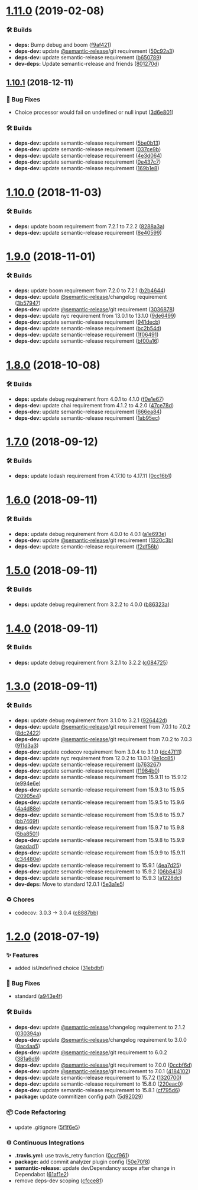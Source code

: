 # [1.11.0](https://github.com/wmfs/asl-choice-processor/compare/v1.10.1...v1.11.0) (2019-02-08)


### 🛠 Builds

* **deps:** Bump debug and boom ([f9af421](https://github.com/wmfs/asl-choice-processor/commit/f9af421))
* **deps-dev:** update [@semantic-release](https://github.com/semantic-release)/git requirement ([50c92a3](https://github.com/wmfs/asl-choice-processor/commit/50c92a3))
* **deps-dev:** update semantic-release requirement ([b650789](https://github.com/wmfs/asl-choice-processor/commit/b650789))
* **dev-deps:** Update semantic-release and friends ([801270d](https://github.com/wmfs/asl-choice-processor/commit/801270d))

## [1.10.1](https://github.com/wmfs/asl-choice-processor/compare/v1.10.0...v1.10.1) (2018-12-11)


### 🐛 Bug Fixes

* Choice processor would fail on undefined or null input ([3d6e801](https://github.com/wmfs/asl-choice-processor/commit/3d6e801))


### 🛠 Builds

* **deps-dev:** update semantic-release requirement ([5be0b13](https://github.com/wmfs/asl-choice-processor/commit/5be0b13))
* **deps-dev:** update semantic-release requirement ([037ce9b](https://github.com/wmfs/asl-choice-processor/commit/037ce9b))
* **deps-dev:** update semantic-release requirement ([4e3d064](https://github.com/wmfs/asl-choice-processor/commit/4e3d064))
* **deps-dev:** update semantic-release requirement ([0e437c7](https://github.com/wmfs/asl-choice-processor/commit/0e437c7))
* **deps-dev:** update semantic-release requirement ([169b1e8](https://github.com/wmfs/asl-choice-processor/commit/169b1e8))

# [1.10.0](https://github.com/wmfs/asl-choice-processor/compare/v1.9.0...v1.10.0) (2018-11-03)


### 🛠 Builds

* **deps:** update boom requirement from 7.2.1 to 7.2.2 ([8288a3a](https://github.com/wmfs/asl-choice-processor/commit/8288a3a))
* **deps-dev:** update semantic-release requirement ([8e40599](https://github.com/wmfs/asl-choice-processor/commit/8e40599))

# [1.9.0](https://github.com/wmfs/asl-choice-processor/compare/v1.8.0...v1.9.0) (2018-11-01)


### 🛠 Builds

* **deps:** update boom requirement from 7.2.0 to 7.2.1 ([b2b4644](https://github.com/wmfs/asl-choice-processor/commit/b2b4644))
* **deps-dev:** update [@semantic-release](https://github.com/semantic-release)/changelog requirement ([3b57947](https://github.com/wmfs/asl-choice-processor/commit/3b57947))
* **deps-dev:** update [@semantic-release](https://github.com/semantic-release)/git requirement ([3036878](https://github.com/wmfs/asl-choice-processor/commit/3036878))
* **deps-dev:** update nyc requirement from 13.0.1 to 13.1.0 ([9de6499](https://github.com/wmfs/asl-choice-processor/commit/9de6499))
* **deps-dev:** update semantic-release requirement ([941decb](https://github.com/wmfs/asl-choice-processor/commit/941decb))
* **deps-dev:** update semantic-release requirement ([bc2b54d](https://github.com/wmfs/asl-choice-processor/commit/bc2b54d))
* **deps-dev:** update semantic-release requirement ([1f06491](https://github.com/wmfs/asl-choice-processor/commit/1f06491))
* **deps-dev:** update semantic-release requirement ([bf00a16](https://github.com/wmfs/asl-choice-processor/commit/bf00a16))

# [1.8.0](https://github.com/wmfs/asl-choice-processor/compare/v1.7.0...v1.8.0) (2018-10-08)


### 🛠 Builds

* **deps:** update debug requirement from 4.0.1 to 4.1.0 ([f0e1e67](https://github.com/wmfs/asl-choice-processor/commit/f0e1e67))
* **deps-dev:** update chai requirement from 4.1.2 to 4.2.0 ([47ce78d](https://github.com/wmfs/asl-choice-processor/commit/47ce78d))
* **deps-dev:** update semantic-release requirement ([666ea84](https://github.com/wmfs/asl-choice-processor/commit/666ea84))
* **deps-dev:** update semantic-release requirement ([1ab95ec](https://github.com/wmfs/asl-choice-processor/commit/1ab95ec))

# [1.7.0](https://github.com/wmfs/asl-choice-processor/compare/v1.6.0...v1.7.0) (2018-09-12)


### 🛠 Builds

* **deps:** update lodash requirement from 4.17.10 to 4.17.11 ([0cc16b1](https://github.com/wmfs/asl-choice-processor/commit/0cc16b1))

# [1.6.0](https://github.com/wmfs/asl-choice-processor/compare/v1.5.0...v1.6.0) (2018-09-11)


### 🛠 Builds

* **deps:** update debug requirement from 4.0.0 to 4.0.1 ([a1e693e](https://github.com/wmfs/asl-choice-processor/commit/a1e693e))
* **deps-dev:** update [@semantic-release](https://github.com/semantic-release)/git requirement ([1320c3b](https://github.com/wmfs/asl-choice-processor/commit/1320c3b))
* **deps-dev:** update semantic-release requirement ([f2df56b](https://github.com/wmfs/asl-choice-processor/commit/f2df56b))

# [1.5.0](https://github.com/wmfs/asl-choice-processor/compare/v1.4.0...v1.5.0) (2018-09-11)


### 🛠 Builds

* **deps:** update debug requirement from 3.2.2 to 4.0.0 ([b86323a](https://github.com/wmfs/asl-choice-processor/commit/b86323a))

# [1.4.0](https://github.com/wmfs/asl-choice-processor/compare/v1.3.0...v1.4.0) (2018-09-11)


### 🛠 Builds

* **deps:** update debug requirement from 3.2.1 to 3.2.2 ([c084725](https://github.com/wmfs/asl-choice-processor/commit/c084725))

# [1.3.0](https://github.com/wmfs/asl-choice-processor/compare/v1.2.0...v1.3.0) (2018-09-11)


### 🛠 Builds

* **deps:** update debug requirement from 3.1.0 to 3.2.1 ([926442d](https://github.com/wmfs/asl-choice-processor/commit/926442d))
* **deps-dev:** update [@semantic-release](https://github.com/semantic-release)/git requirement from 7.0.1 to 7.0.2 ([8dc2422](https://github.com/wmfs/asl-choice-processor/commit/8dc2422))
* **deps-dev:** update [@semantic-release](https://github.com/semantic-release)/git requirement from 7.0.2 to 7.0.3 ([911d3a3](https://github.com/wmfs/asl-choice-processor/commit/911d3a3))
* **deps-dev:** update codecov requirement from 3.0.4 to 3.1.0 ([dc47f11](https://github.com/wmfs/asl-choice-processor/commit/dc47f11))
* **deps-dev:** update nyc requirement from 12.0.2 to 13.0.1 ([9e1cc85](https://github.com/wmfs/asl-choice-processor/commit/9e1cc85))
* **deps-dev:** update semantic-release requirement ([b763267](https://github.com/wmfs/asl-choice-processor/commit/b763267))
* **deps-dev:** update semantic-release requirement ([f1984b0](https://github.com/wmfs/asl-choice-processor/commit/f1984b0))
* **deps-dev:** update semantic-release requirement from 15.9.11 to 15.9.12 ([e994e6e](https://github.com/wmfs/asl-choice-processor/commit/e994e6e))
* **deps-dev:** update semantic-release requirement from 15.9.3 to 15.9.5 ([20905e4](https://github.com/wmfs/asl-choice-processor/commit/20905e4))
* **deps-dev:** update semantic-release requirement from 15.9.5 to 15.9.6 ([4a4d88e](https://github.com/wmfs/asl-choice-processor/commit/4a4d88e))
* **deps-dev:** update semantic-release requirement from 15.9.6 to 15.9.7 ([bb7469f](https://github.com/wmfs/asl-choice-processor/commit/bb7469f))
* **deps-dev:** update semantic-release requirement from 15.9.7 to 15.9.8 ([5ba8501](https://github.com/wmfs/asl-choice-processor/commit/5ba8501))
* **deps-dev:** update semantic-release requirement from 15.9.8 to 15.9.9 ([aeadad1](https://github.com/wmfs/asl-choice-processor/commit/aeadad1))
* **deps-dev:** update semantic-release requirement from 15.9.9 to 15.9.11 ([c34480e](https://github.com/wmfs/asl-choice-processor/commit/c34480e))
* **deps-dev:** update semantic-release requirement to 15.9.1 ([4ea7d25](https://github.com/wmfs/asl-choice-processor/commit/4ea7d25))
* **deps-dev:** update semantic-release requirement to 15.9.2 ([06b8413](https://github.com/wmfs/asl-choice-processor/commit/06b8413))
* **deps-dev:** update semantic-release requirement to 15.9.3 ([a1228dc](https://github.com/wmfs/asl-choice-processor/commit/a1228dc))
* **dev-deps:** Move to standard 12.0.1 ([5e3a1e5](https://github.com/wmfs/asl-choice-processor/commit/5e3a1e5))


### ♻️ Chores

* codecov: 3.0.3 -> 3.0.4 ([c8887bb](https://github.com/wmfs/asl-choice-processor/commit/c8887bb))

# [1.2.0](https://github.com/wmfs/asl-choice-processor/compare/v1.1.0...v1.2.0) (2018-07-19)


### ✨ Features

* added isUndefined choice ([31ebdbf](https://github.com/wmfs/asl-choice-processor/commit/31ebdbf))


### 🐛 Bug Fixes

* standard ([a943e4f](https://github.com/wmfs/asl-choice-processor/commit/a943e4f))


### 🛠 Builds

* **deps-dev:** update [@semantic-release](https://github.com/semantic-release)/changelog requirement to 2.1.2 ([030394a](https://github.com/wmfs/asl-choice-processor/commit/030394a))
* **deps-dev:** update [@semantic-release](https://github.com/semantic-release)/changelog requirement to 3.0.0 ([0ac4aa5](https://github.com/wmfs/asl-choice-processor/commit/0ac4aa5))
* **deps-dev:** update [@semantic-release](https://github.com/semantic-release)/git requirement to 6.0.2 ([381a6d9](https://github.com/wmfs/asl-choice-processor/commit/381a6d9))
* **deps-dev:** update [@semantic-release](https://github.com/semantic-release)/git requirement to 7.0.0 ([0ccbf6d](https://github.com/wmfs/asl-choice-processor/commit/0ccbf6d))
* **deps-dev:** update [@semantic-release](https://github.com/semantic-release)/git requirement to 7.0.1 ([4184102](https://github.com/wmfs/asl-choice-processor/commit/4184102))
* **deps-dev:** update semantic-release requirement to 15.7.2 ([1320700](https://github.com/wmfs/asl-choice-processor/commit/1320700))
* **deps-dev:** update semantic-release requirement to 15.8.0 ([220eac0](https://github.com/wmfs/asl-choice-processor/commit/220eac0))
* **deps-dev:** update semantic-release requirement to 15.8.1 ([cf795d6](https://github.com/wmfs/asl-choice-processor/commit/cf795d6))
* **package:** update commitizen config path ([5d92029](https://github.com/wmfs/asl-choice-processor/commit/5d92029))


### 📦 Code Refactoring

* update .gitignore ([5f1f6e5](https://github.com/wmfs/asl-choice-processor/commit/5f1f6e5))


### ⚙️ Continuous Integrations

* **.travis.yml:** use travis_retry function ([0ccf961](https://github.com/wmfs/asl-choice-processor/commit/0ccf961))
* **package:** add commit analyzer plugin config ([50e70f8](https://github.com/wmfs/asl-choice-processor/commit/50e70f8))
* **semantic-release:** update devDependancy scope after change in Dependabot ([61af1e2](https://github.com/wmfs/asl-choice-processor/commit/61af1e2))
* remove deps-dev scoping ([cfcce81](https://github.com/wmfs/asl-choice-processor/commit/cfcce81))
